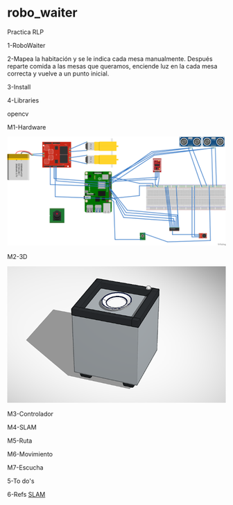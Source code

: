 # robo_waiter
Practica RLP 

1-RoboWaiter

2-Mapea la habitación y se le indica cada mesa manualmente. Después reparte comida a las mesas que queramos, enciende luz en la cada mesa correcta y vuelve a un punto inicial.

3-Install

4-Libraries

opencv

M1-Hardware

![Diagrama de conexiones](https://github.com/45Hack45/robo_waiter/blob/main/conexiones%20proyecto_bb.png)

M2-3D

![Modelo 3D](https://github.com/45Hack45/robo_waiter/blob/main/robot3Dbasic.png)

M3-Controlador

M4-SLAM

M5-Ruta

M6-Movimiento

M7-Escucha
  
5-To do's

6-Refs
  [SLAM](https://github.com/uoip/stereo_ptam)
